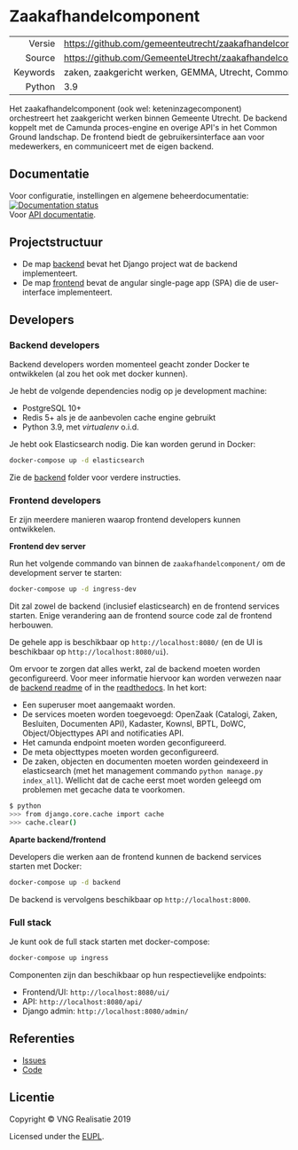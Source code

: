 # Zaakafhandelcomponent

|          |                                                          |
|---------:|----------------------------------------------------------|
|   Versie | https://github.com/gemeenteutrecht/zaakafhandelcomponent/releases/latest|
|   Source | https://github.com/GemeenteUtrecht/zaakafhandelcomponent |
| Keywords | zaken, zaakgericht werken, GEMMA, Utrecht, Common Ground |
|   Python | 3.9                                                      |


Het zaakafhandelcomponent (ook wel: keteninzagecomponent) orchestreert het zaakgericht
werken binnen Gemeente Utrecht.
De backend koppelt met de Camunda proces-engine en overige API's in het Common Ground
landschap.
De frontend biedt de gebruikersinterface aan voor medewerkers, en communiceert met de
eigen backend.

## Documentatie

Voor configuratie, instellingen en algemene beheerdocumentatie: [![Documentation status](https://readthedocs.org/projects/zac-gu/badge/?version=latest)](https://zac-gu.readthedocs.io/en/latest/?badge=latest)  
Voor [API documentatie](https://zac.cg-intern.utrecht.nl/api/docs/).

## Projectstructuur

* De map [backend](backend) bevat het Django project wat de backend implementeert.
* De map [frontend](frontend) bevat de angular single-page app (SPA) die de user-interface
  implementeert.

## Developers

### Backend developers

Backend developers worden momenteel geacht zonder Docker te ontwikkelen (al zou het ook met docker kunnen).

Je hebt de volgende dependencies nodig op je development machine:

* PostgreSQL 10+
* Redis 5+ als je de aanbevolen cache engine gebruikt
* Python 3.9, met _virtualenv_ o.i.d.

Je hebt ook Elasticsearch nodig. Die kan worden gerund in Docker:

``` bash
docker-compose up -d elasticsearch
```

Zie de [backend](backend) folder voor verdere instructies.

### Frontend developers

Er zijn meerdere manieren waarop frontend developers kunnen ontwikkelen.

**Frontend dev server**

Run het volgende commando van binnen de `zaakafhandelcomponent/` om de development server te starten:

```bash
docker-compose up -d ingress-dev
```

Dit zal zowel de backend (inclusief elasticsearch) en de frontend services starten.
Enige verandering aan de frontend source code zal de frontend herbouwen.

De gehele app is beschikbaar op `http://localhost:8080/` (en de UI is beschikbaar op `http://localhost:8080/ui`).

Om ervoor te zorgen dat alles werkt, zal de backend moeten worden geconfigureerd. Voor meer informatie hiervoor 
kan worden verwezen naar de [backend readme](backend/readme.rst) of in the [readthedocs](https://zaakafhandelcomponent.readthedocs.io/en/latest/). In het kort:
- Een superuser moet aangemaakt worden.
- De services moeten worden toegevoegd: OpenZaak (Catalogi, Zaken, Besluiten, Documenten API), Kadaster, Kownsl, BPTL, DoWC, Object/Objecttypes API and notificaties API.
- Het camunda endpoint moeten worden geconfigureerd.
- De meta objecttypes moeten worden geconfigureerd.
- De zaken, objecten en documenten moeten worden geindexeerd in elasticsearch (met het management commando `python manage.py index_all`). Wellicht dat de cache eerst moet worden geleegd om problemen met gecache data te voorkomen.

```bash
$ python
>>> from django.core.cache import cache
>>> cache.clear()
```

**Aparte backend/frontend**

Developers die werken aan de frontend kunnen de backend services starten met Docker:

```bash
docker-compose up -d backend
```

De backend is vervolgens beschikbaar op `http://localhost:8000`.


### Full stack

Je kunt ook de full stack starten met docker-compose:

```bash
docker-compose up ingress
```

Componenten zijn dan beschikbaar op hun respectievelijke endpoints:

* Frontend/UI: `http://localhost:8080/ui/`
* API: `http://localhost:8080/api/`
* Django admin: `http://localhost:8080/admin/`


## Referenties

* [Issues](https://github.com/GemeenteUtrecht/zaakafhandelcomponent/issues)
* [Code](https://github.com/GemeenteUtrecht/zaakafhandelcomponent)

## Licentie

Copyright © VNG Realisatie 2019

Licensed under the [EUPL](LICENCE.md).
